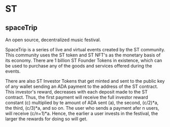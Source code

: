 # ST
## spaceTrip
An open source, decentralized music festival.

SpaceTrip is a series of live and virtual events created by the ST community. This community uses the ST token and ST NFT's as the monetary basis of its economy. There are 1 billion ST Founder Tokens in existence, which can be used to purchase any of the goods and services offered during the events.

There are also ST Investor Tokens that get minted and sent to the public key of any wallet sending an ADA payment to the address of the ST contract. This investor's reward, decreases with each deposit made to the ST contract.  Thus, the first payment will receive the full investor reward constant (c) multiplied by te amount of ADA sent (a), the second, (c/2)*a, the third, (c/3)*a, and so on. The user who sends a payment afer n users, will receive (c/n+1)*a. Hence, the earlier a user invests in the festival, the larger the rewards for doing so will get.
